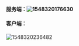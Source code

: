 

#### 服务端：![1548320176630](C:\Users\guanripeng\Desktop\assets\1548320176630.png)

#### 客户端：

![1548320236482](C:\Users\guanripeng\Desktop\assets\1548320236482.png)

